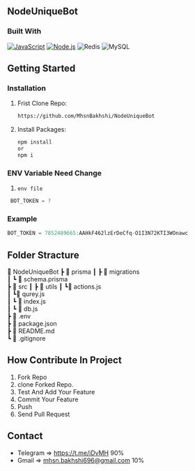 ## NodeUniqueBot

### Built With

[![JavaScript](https://img.shields.io/badge/JavaScript-323330?style=for-the-badge&logo=javascript&logoColor=F7DF1E)](https://javascript.info/)
[![Node.js](https://img.shields.io/badge/Node.js-404D59?style=for-the-badge&logo=Node.js&color=black)](https://nodejs.org/en)
![Redis](https://img.shields.io/badge/redis-%23DD0031.svg?style=for-the-badge&logo=redis&logoColor=white)
![MySQL](https://img.shields.io/badge/MySQL-4479A1?style=for-the-badge&logo=mysql&logoColor=white)

## Getting Started

### Installation

1. Frist Clone Repo:

   ```sh
   https://github.com/MhsnBakhshi/NodeUniqueBot
   ```

2. Install Packages:
   ```sh
   npm install
   or
   npm i
   ```

### ENV Variable Need Change

1.  `env file`

```js
 BOT_TOKEN = ?
```

### Example

```js
BOT_TOKEN = 7852489665:AAHkF462lzErDeCfq-O1I3N72KTI3WOnawc
```

## Folder Stracture

📂 NodeUniqueBot
┣ 📂 prisma
┃ ┣ 📂 migrations  
┃ ┗ 📜 schema.prisma  
┣ 📂 src
┃ ┣ 📂 utils
  ┃     ┗📜 actions.js  
  ┃     ┗📜 qurey.js  
  ┃ ┗ 📜 index.js  
  ┃ ┗ 📜 db.js  
  ┣ 📜 .env  
  ┣ 📜 package.json  
  ┣ 📜 README.md  
  ┗ 📜 .gitignore


## How Contribute In Project

1. Fork Repo
2. clone Forked Repo.
3. Test And Add Your Feature
4. Commit Your Feature
5. Push
6. Send Pull Request

## Contact

- Telegram => https://t.me/iDvMH 90%
- Gmail => mhsn.bakhshi696@gmail.com 10%
